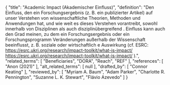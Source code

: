 {
    "title": "Academic Impact (Akademischer Einfluss)",
    "definition": "Den Einfluss, den ein Forschungsergebnis (z. B. ein publizierter Artikel) auf unser Verstehen von wissenschaftliche Theorien, Methoden und Anwendungen hat, und wie weit es dieses Verstehen vorantreibt, sowohl innerhalb von Disziplinen als auch disziplinübergreifend . Einfluss kann auch den Grad meinen, zu dem ein Forschungsergebnis oder ein Forschungsprogramm Veränderungen außerhalb der Wissenschaft beeinflusst, z. B. soziale oder wirtschaftlich e Auswirkung (cf. ESRC: https://esrc.ukri.org/research/impact-toolkit/what-is-impact/ https://esrc.ukri.org/research/impact-toolkit/what-is-impact/ ).",
    "related_terms": [
        "Beneficiaries",
        "DORA",
        "Reach",
        "REF"
    ],
    "references": [
        "Anon (2021)"
    ],
    "alt_related_terms": [
        null
    ],
    "drafted_by": [
        "Connor Keating"
    ],
    "reviewed_by": [
        "Myriam A. Baum",
        "Adam Parker",
        "Charlotte R. Pennington",
        "Suzanne L. K. Stewart",
        "Flávio Azevedo"
    ]
}